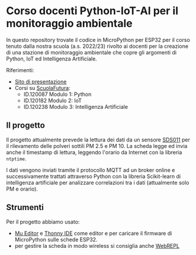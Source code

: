 # Corso docenti Python-IoT-AI per il monitoraggio ambientale
In questo repository trovate il codice in MicroPython per ESP32 per il corso tenuto dalla nostra scuola (a.s. 2022/23) rivolto ai docenti per la creazione di una stazione di monitoraggio ambientale che copre gli argomenti di Python, IoT ed Intelligenza Artificiale.

Riferimenti:
- [Sito di presentazione](https://marconi.my.canva.site/corso-docenti-python-iot-ai)
- Corsi su [ScuolaFutura](https://scuolafutura.pubblica.istruzione.it/):
  - ID.120087 Modulo 1: Python
  - ID.120182  Modulo 2: IoT
  - ID.120238 Modulo 3: Intelligenza Artificiale

## Il progetto
Il progetto attualmente prevede la lettura dei dati da un sensore [SDS011](https://nettigo.pl/attachments/398) per il rilevamento delle polveri sottili PM 2.5 e PM 10. La scheda legge ed invia anche il timestamp di lettura, leggendo l'orario da Internet con la libreria `ntptime`.

I dati vengono inviati tramite il protocollo MQTT ad un broker online e successivamente trattati attraverso Python con la libreria Scikit-learn di intelligenza artificiale per analizzare correlazioni tra i dati (attualmente solo PM e orario).

## Strumenti
Per il progetto abbiamo usato:
- [Mu Editor](https://codewith.mu/) e [Thonny IDE](https://thonny.org/) come editor e per caricare il firmware di MicroPython sulle schede ESP32.
- per gestire la scheda in modo wireless si consiglia anche [WebREPL](https://bhave.sh/micropython-webrepl-thonny/?authuser=0)
